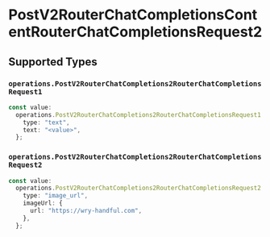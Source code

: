 # PostV2RouterChatCompletionsContentRouterChatCompletionsRequest2


## Supported Types

### `operations.PostV2RouterChatCompletions2RouterChatCompletionsRequest1`

```typescript
const value:
  operations.PostV2RouterChatCompletions2RouterChatCompletionsRequest1 = {
    type: "text",
    text: "<value>",
  };
```

### `operations.PostV2RouterChatCompletions2RouterChatCompletionsRequest2`

```typescript
const value:
  operations.PostV2RouterChatCompletions2RouterChatCompletionsRequest2 = {
    type: "image_url",
    imageUrl: {
      url: "https://wry-handful.com",
    },
  };
```

